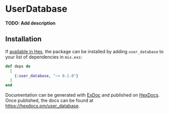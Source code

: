 # UserDatabase

**TODO: Add description**

## Installation

If [available in Hex](https://hex.pm/docs/publish), the package can be installed
by adding `user_database` to your list of dependencies in `mix.exs`:

```elixir
def deps do
  [
    {:user_database, "~> 0.1.0"}
  ]
end
```

Documentation can be generated with [ExDoc](https://github.com/elixir-lang/ex_doc)
and published on [HexDocs](https://hexdocs.pm). Once published, the docs can
be found at <https://hexdocs.pm/user_database>.


